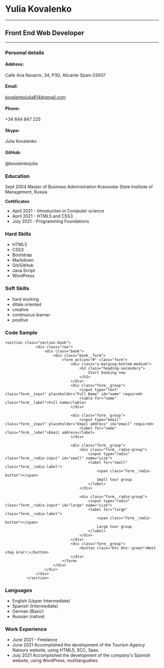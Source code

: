 # Yulia Kovalenko
***
## Front End Web Developer
***
### Personal details
#### Address:
Calle Ana Navarro, 34, P3D,
Alicante
Spain 03007

#### Email:
kovalenkojulia814@gmail.com

#### Phone:
+34 644 847 225

#### Skype:
Julia Kovalenko

#### GitHub:
@kovalenkojulia

### Education
Sept 2004 Master of Business Administration
Krasnodar State Institute of Management, Russia

  __Cettificates__
  * April 2021 - Introduction in Computer science
  * April 2021 - HTML5 and CSS3
  * July 2021 - Programming Foundations
  
### Hard Skills
* HTML5
* CSS3
* Bootstrap
* Markdown
* Git/GitHub
* Java Script
* WordPress

### Soft Skills
* hard working
* ditale oriented
* creative
* continuous learner
* positive

### Code Sample


  ```
  <section class="section-book">
                <div class="row">
                    <div class="book">
                        <div class="book__form">
                            <form action="#" class="form">
                                <div class="u-marging-bottom-medium">
                                    <h2 class="heading-secondary">
                                        Start booking now
                                    </h2>
                                </div>
                                <div class="form__group">
                                    <input type="text" class="form__input" placeholder="Full Name" id="name" required>
                                    <lable for="name" class="form__label">Full name</lable>
                                </div>

                                <div class="form__group">
                                    <input type="email" class="form__input" placeholder="Email address" id="email" required>
                                    <label for="name" class="form__label">Email address</label>
                                </div>

                                <div class="form__group">
                                    <div class="form__radio-group">
                                        <input type="radio" class="form__radio-input" id="small" name="size">
                                        <label for="small" class="form__radio-label">
                                            <span class="form__radio-button"></span>
                                            Small tour group
                                        </label>
                                    </div>

                                    <div class="form__radio-group">
                                        <input type="radio" class="form__radio-input" id="large" name="size">
                                        <label for="large" class="form__radio-label">
                                            <span class="form__radio-button"></span>
                                            Large tour group
                                        </label>
                                    </div>
                                </div>
                                <div class="form__group">
                                    <button class="btn btn--green">Next step &rarr;</button>
                                </div>
                            </form>
                        </div>
                    </div>
                </div>
            </section>           
  ```
 ### Languages 
 * English (Upper Intermediate)
 * Spanish (Intermediate)
 * German (Basic)
 * Russian (native)

### Work Experience
* June 2021 - Freelance
* June 2021 Accomplished the development of the Tourism Agency Natours website, using HTML5, SCC, Saas.
* July 2021 Accomplished the development of the company's Spanish website, using WordPress, multilanguahes        
